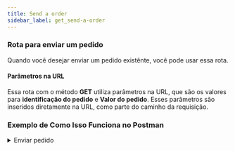 ```yaml
---
title: Send a order
sidebar_label: get_send-a-order
---
```


### Rota para enviar um pedido

Quando você desejar enviar um pedido existênte, você pode usar essa rota.

#### Parâmetros na URL

Essa rota com o método **GET** utiliza parâmetros na URL, que são os valores para **identificação do pedido** e **Valor do pedido**. Esses parâmetros são inseridos diretamente na URL, como parte do caminho da requisição.

### Exemplo de Como Isso Funciona no Postman

<details>
<summary>Enviar pedido</summary>

- Você precisa passar os valores **identificação do pedido** e **Valor do pedido** na URL.

```javascript
http://seu-servidor/api/send-order/123/50
```

- **123** é o identificação do pedido.
- **50** é o valor do pedido.

#### Corpo da Requisição (Body)

- Como você está usando um método GET com parâmetros na URL, não é necessário enviar nada no corpo (Body) da requisição. Tudo que o método precisa está sendo passado diretamente na URL.

#### Enviar a Requisição:

- Clique em Send e você verá a resposta do servidor.

![Postman](@site/static/img/dispatch-send-order.png)

:::warning
Essa requisição em específico, não é necessário passar o **token único** no **Headers**!.
:::
</details>